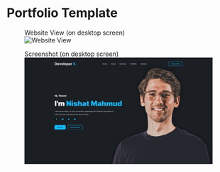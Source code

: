 # Portfolio Template

<figure>
  <figcaption>Website View (on desktop screen)</figcaption>
  <img src="images/overview.gif" alt="Website View" width="700">
</figure>
 
<figure>
  <figcaption>Screenshot (on desktop screen)</figcaption>
  <img src="images/Screenshot.png" alt="Screenshot" width="700">
</figure>
